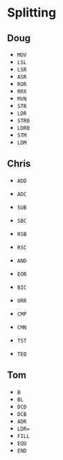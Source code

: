 # Splitting

## Doug
- `MOV`
- `LSL`
- `LSR`
- `ASR`
- `ROR`
- `RRX`
- `MVN`
- `STR`
- `LDR`
- `STRB`
- `LDRB`
- `STM`
- `LDM`

## Chris
- `ADD`
- `ADC`
- `SUB`
- `SBC`
- `RSB`
- `RSC`
- `AND`
- `EOR`
- `BIC`
- `ORR`

- `CMP`
- `CMN`
- `TST`
- `TEQ`

## Tom
- `B`
- `BL`
- `DCD`
- `DCB`
- `ADR`
- `LDR=`
- `FILL`
- `EQU`
- `END`
